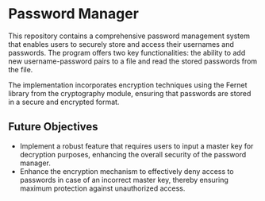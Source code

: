 # Password Manager

This repository contains a comprehensive password management system that enables users to securely store and access their usernames and passwords. The program offers two key functionalities: the ability to add new username-password pairs to a file and read the stored passwords from the file.

The implementation incorporates encryption techniques using the Fernet library from the cryptography module, ensuring that passwords are stored in a secure and encrypted format.

## Future Objectives

- Implement a robust feature that requires users to input a master key for decryption purposes, enhancing the overall security of the password manager.
- Enhance the encryption mechanism to effectively deny access to passwords in case of an incorrect master key, thereby ensuring maximum protection against unauthorized access.
